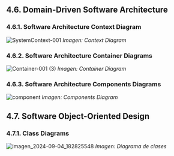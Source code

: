 ## 4.6. Domain-Driven Software Architecture
<a name="46"></a>
### 4.6.1. Software Architecture Context Diagram
<a name="461"></a>
![SystemContext-001](https://hackmd.io/_uploads/rJlRpeBh0.png)
*Imagen:  Context Diagram*
### 4.6.2. Software Architecture Container Diagrams
<a name="462"></a>
![Container-001 (3)](https://hackmd.io/_uploads/BJCRpgSnC.png)
*Imagen:  Container Diagram*
### 4.6.3. Software Architecture Components Diagrams
<a name="463"></a>
![component](https://hackmd.io/_uploads/ryiyAgr3R.png)
*Imagen: Components  Diagram*

## 4.7. Software Object-Oriented Design
<a name="47"></a>
### 4.7.1. Class Diagrams
<a name="471"></a>
![imagen_2024-09-04_182825548](https://hackmd.io/_uploads/B1X76vInC.png)
*Imagen: Diagrama de clases*
